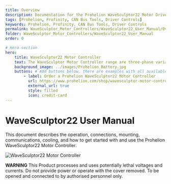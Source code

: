 ```yaml
---
title: Overview
description: Documentation for the Prohelion WaveSculptor22 Motor Drive protocol
tags: [Prohelion, Profinity, CAN Bus Tools, Driver Controls]
keywords: Prohelion, Profinity, CAN Bus Tools, Driver Controls
permalink: WaveSculptor_Motor_Controllers/WaveSculptor22_User_Manual/Overview.html
folder: WaveSculptor_Motor_Controllers/WaveSculptor22_User_Manual
order: 0

# Hero section
hero:
    title: WaveSculptor22 Motor Controller
    text: The WaveSculptor Motor Controller range are three-phase variable frequency inverters especially designed to drive high-efficiency, permanent magnet motors.
    background_image: ../images/Prohelion_Battery.jpg
    buttons: # Add buttons below, there are examples with all available options
        - label: Order a Prohelion WaveSculptor22 Motor Controller
          url: https://www.prohelion.com/shop/wavesculptor-motor-controller/wavesculptor22-motor-controller/
          external_url: true 
          style: filled
          icon: credit-card 
---
```


# WaveSculptor22 User Manual

This document describes the operation, connections, mounting, communications, cooling, and how to get started with and use the Prohelion WaveSculptor22 Motor Controller.

![WaveSculptor22 Motor Controller](../images/WaveSculptor22_User_Manual/Introduction.png)

<div class="callout callout--warning">
    <p><strong>WARNING</strong> This Product processes and uses potentially lethal voltages and currents. Do not provide power or operate with the cover removed. 
    To be opened and connected to by authorised personnel only.</p>
</div>


